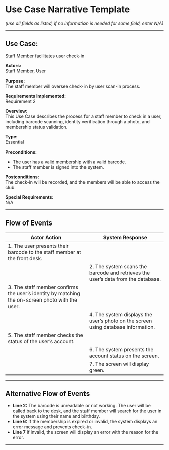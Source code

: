 # Use Case Narrative Template  
*(use all fields as listed, if no information is needed for some field, enter N/A)*  

---

## Use Case:  
Staff Member facilitates user check-in  

**Actors:**  
Staff Member, User  

**Purpose:**  
The staff member will oversee check-in by user scan-in process.  

**Requirements Implemented:**  
Requirement 2  

**Overview:**  
This Use Case describes the process for a staff member to check in a user, including barcode scanning, identity verification through a photo, and membership status validation.  

**Type:**  
Essential  

**Preconditions:**  
- The user has a valid membership with a valid barcode.  
- The staff member is signed into the system.  

**Postconditions:**  
The check-in will be recorded, and the members will be able to access the club.  

**Special Requirements:**  
N/A  

---

## Flow of Events  

| **Actor Action** | **System Response** |
|------------------|---------------------|
| 1. The user presents their barcode to the staff member at the front desk. ||
|| 2. The system scans the barcode and retrieves the user’s data from the database. |
| 3. The staff member confirms the user’s identity by matching the on-screen photo with the user. ||
|| 4. The system displays the user’s photo on the screen using database information. |
| 5. The staff member checks the status of the user’s account. ||
|| 6. The system presents the account status on the screen. |
| | 7. The screen will display green. |

---

## Alternative Flow of Events  

- **Line 2:** The barcode is unreadable or not working. The user will be called back to the desk, and the staff member will search for the user in the system using their name and birthday.  
- **Line 6:** If the membership is expired or invalid, the system displays an error message and prevents check-in.  
- **Line 7** If invalid, the screen will display an error with the reason for the error.

---

